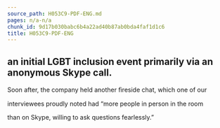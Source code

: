 ```yaml
---
source_path: H053C9-PDF-ENG.md
pages: n/a-n/a
chunk_id: 9d17b030babc6b4a22ad40b87ab0bda4faf1d1c6
title: H053C9-PDF-ENG
---
```

## an initial LGBT inclusion event primarily via an anonymous Skype call.

Soon after, the company held another ﬁreside chat, which one of our

interviewees proudly noted had “more people in person in the room

than on Skype, willing to ask questions fearlessly.”
